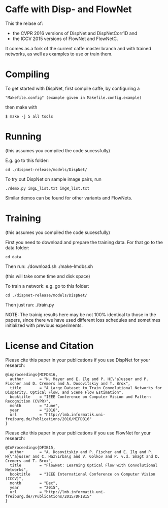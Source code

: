 Caffe with Disp- and FlowNet
============================

This the relase of:
 - the CVPR 2016 versions of DispNet and DispNetCorr1D and
 - the ICCV 2015 versions of FlowNet and FlowNetC.

It comes as a fork of the current caffe master branch and with trained networks,
as well as examples to use or train them.


Compiling
=========

To get started with DispNet, first compile caffe, by configuring a

    "Makefile.config" (example given in Makefile.config.example)

then make with 

    $ make -j 5 all tools


Running 
=======

(this assumes you compiled the code sucessfully) 

E.g. go to this folder:

    cd ./dispnet-release/models/DispNet/

To try out DispNet on sample image pairs, run

    ./demo.py imgL_list.txt imgR_list.txt 

Similar demos can be found for other variants and FlowNets. 


Training
========

(this assumes you compiled the code sucessfully) 

First you need to download and prepare the training data. For that go to the data folder: 

    cd data 

Then run: 
    ./download.sh 
    ./make-lmdbs.sh 

(this will take some time and disk space) 

To train a network: e.g. go to this folder:
 
    cd ./dispnet-release/models/DispNet/

Then just run: 
    ./train.py 

NOTE: The trainig results here may be not 100% identical to those in the papers, since there we have used different loss schedules and sometimes initialized with previous experiments.   


License and Citation
====================

Please cite this paper in your publications if you use DispNet for your research:

    @inproceedings{MIFDB16,
      author       = "N. Mayer and E. Ilg and P. H{\"a}usser and P. Fischer and D. Cremers and A. Dosovitskiy and T. Brox",
      title        = "A Large Dataset to Train Convolutional Networks for Disparity, Optical Flow, and Scene Flow Estimation",
      booktitle    = "IEEE Conference on Computer Vision and Pattern Recognition (CVPR)",
      month        = "June",
      year         = "2016",
      url          = "http://lmb.informatik.uni-freiburg.de/Publications/2016/MIFDB16"
    }

Please cite this paper in your publications if you use FlowNet for your research:

    @InProceedings{DFIB15,
      author       = "A. Dosovitskiy and P. Fischer and E. Ilg and P. H{\"a}usser and C. Haz\ırba\ş and V. Golkov and P. v.d. Smagt and D. Cremers and T. Brox",
      title        = "FlowNet: Learning Optical Flow with Convolutional Networks",
      booktitle    = "IEEE International Conference on Computer Vision (ICCV)",
      month        = "Dec",
      year         = "2015",
      url          = "http://lmb.informatik.uni-freiburg.de//Publications/2015/DFIB15"
    }
    
